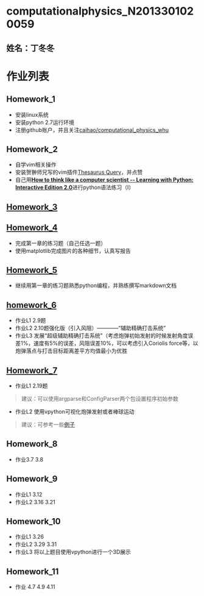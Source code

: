 # computationalphysics_N2013301020059
## 姓名：丁冬冬
# 作业列表

## Homework_1
- 安装linux系统
- 安装python 2.7运行环境
- 注册github账户，并且关注[caihao/computational_physics_whu](https://github.com/caihao/computational_physics_whu)

## Homework_2
- 自学vim相关操作
- 安装贺翀师兄写的vim插件[Thesaurus Query](https://github.com/Ron89/thesaurus_query.vim)，并点赞
- 自己用[**How to think like a computer scientist -- Learning with Python: Interactive Edition 2.0**](http://interactivepython.org/runestone/static/thinkcspy/index.html)进行python语法练习（I）

## [Homework_3](https://github.com/Memorieddd/computationalphysics_N2013301020059/tree/master/homework_3rd)


## [Homework_4](https://www.zybuluo.com/Memorieddd/note/316373)
- 完成第一章的练习题（自己任选一题）
- 使用matplotlib完成图片的各种细节，认真写报告


## [Homework_5](https://www.zybuluo.com/Memorieddd/note/321852)
- 继续用第一章的练习题熟悉python编程，并熟练撰写markdown文档
 

## [homework_6](https://www.zybuluo.com/Memorieddd/note/365009)
- 作业L1 2.9题
- 作业L2 2.10题强化版（引入风阻）————“辅助精确打击系统”
- 作业L3 发展“超级辅助精确打击系统”（考虑炮弹初始发射的时候发射角度误差1%，速度有5%的误差，风阻误差10%，可以考虑引入Coriolis force等，以炮弹落点与打击目标距离差平方均值最小为优胜


## [Homework_7](https://www.zybuluo.com/Memorieddd/note/365403)
- 作业L1 2.19题
> 建议：可以使用argparse和ConfigParser两个包设置程序初始参数

- 作业L2 使用vpython可视化炮弹发射或者棒球运动
> 建议：可参考一些[例子](http://www.visualrelativity.com/vpython/)

## Homework_8
- 作业3.7 3.8

## Homework_9
- 作业L1 3.12
- 作业L2 3.16 3.21

## Homework_10
- 作业L1 3.26
- 作业L2 3.29 3.31
- 作业L3 将以上题目使用vpython进行一个3D展示

## Homework_11
- 作业 4.7 4.9 4.11
